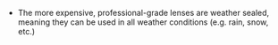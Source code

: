 - The more expensive, professional-grade lenses are weather sealed, meaning they can be used in all weather conditions (e.g. rain, snow, etc.)